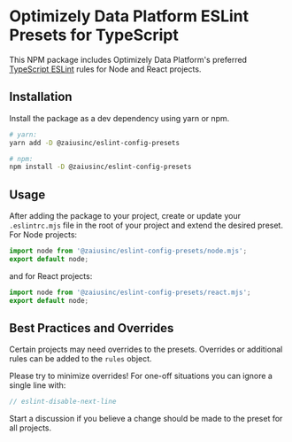 # Optimizely Data Platform ESLint Presets for TypeScript
This NPM package includes Optimizely Data Platform's preferred [TypeScript ESLint](https://github.com/typescript-eslint/typescript-eslint) rules for Node and React projects.

## Installation
Install the package as a dev dependency using yarn or npm.
```bash
# yarn:
yarn add -D @zaiusinc/eslint-config-presets

# npm:
npm install -D @zaiusinc/eslint-config-presets
```

## Usage
After adding the package to your project, create or update your `.eslintrc.mjs` file in the root of your project and extend the desired preset. For Node projects:

```JavaScript
import node from '@zaiusinc/eslint-config-presets/node.mjs';
export default node;
```

and for React projects:

```JavaScript
import node from '@zaiusinc/eslint-config-presets/react.mjs';
export default node;
```

## Best Practices and Overrides
Certain projects may need overrides to the presets. Overrides or additional rules can be added to the `rules` object.

Please try to minimize overrides! For one-off situations you can ignore a single line with:
```typescript
// eslint-disable-next-line
```

Start a discussion if you believe a change should be made to the preset for all projects.
